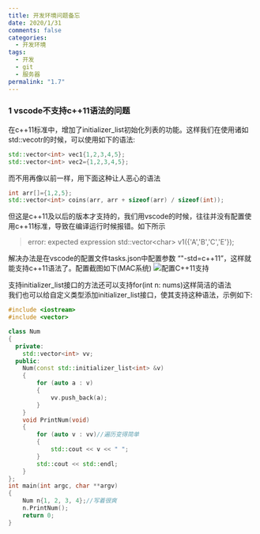 ```yaml
---
title: 开发环境问题备忘
date: 2020/1/31
comments: false
categories:
  - 开发环境
tags:
  - 开发
  - git
  - 服务器
permalink: "1.7"
---
```

### 1 vscode不支持c++11语法的问题

在c++11标准中，增加了initializer_list初始化列表的功能。这样我们在使用诸如std::vecotr的时候，可以使用如下的语法:

```C++
std::vector<int> vec1{1,2,3,4,5};
std::vector<int> vec2={1,2,3,4,5};
```

而不用再像以前一样，用下面这种让人恶心的语法

```c++
int arr[]={1,2,5};
std::vector<int> coins(arr, arr + sizeof(arr) / sizeof(int));
```

但这是c++11及以后的版本才支持的，我们用vscode的时候，往往并没有配置使用c++11标准，导致在编译运行时候报错。如下所示

>error: expected expression
    std::vector\<char> v1({'A','B','C','E'});

解决办法是在vscode的配置文件tasks.json中配置参数 “"-std=c++11”，这样就能支持c++11语法了。配置截图如下(MAC系统)
![配置C++11支持](https://pic.downk.cc/item/5e97f94bc2a9a83be54d5759.jpg)

支持initializer_list接口的方法还可以支持for(int n: nums)这样简洁的语法  
我们也可以给自定义类型添加initializer_list接口，使其支持这种语法，示例如下:

```c++
#include <iostream>
#include <vector>

class Num
{
  private:
    std::vector<int> vv;
  public:
    Num(const std::initializer_list<int> &v)
    {
        for (auto a : v)
        {
            vv.push_back(a);
        }
    }
    void PrintNum(void)
    {
        for (auto v : vv)//遍历变得简单
        {
            std::cout << v << " ";
        }
        std::cout << std::endl;
    }
};
int main(int argc, char **argv)
{
    Num n{1, 2, 3, 4};//写着很爽
    n.PrintNum();
    return 0;
}
```
